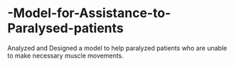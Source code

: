 # -Model-for-Assistance-to-Paralysed-patients
 Analyzed and Designed a model to help paralyzed patients who are unable to make necessary muscle movements.
